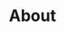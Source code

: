 ---
permalink: /about/
title: "About"
layout: single
excerpt: "Minimal Mistakes is a flexible two-column Jekyll theme."
last_modified_at: 2020-10-28T14:51:23-04:00
classes: wide
---
